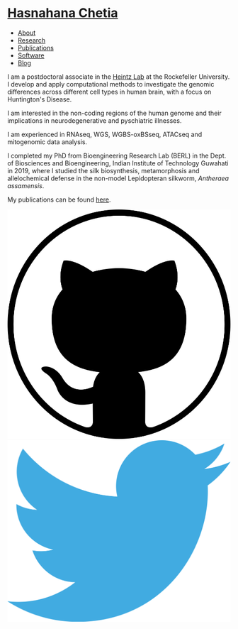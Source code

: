 <!doctype html>
<html lang="en-us">
  <head>
    <meta name="generator" content="Hugo 0.88.1" />
    <meta charset="utf-8">
    <meta name="viewport" content="width=device-width, initial-scale=1, shrink-to-fit=no">
    <title> Hasnahana Chetia </title>
    <meta name="HandheldFriendly" content="True">
    <meta name="MobileOptimized" content="320">
    <meta name="referrer" content="no-referrer">
    <meta name="description" content="Hasnahana Chetia" />
    <meta property="og:site_name" content="Hasnahana Chetia" />
    <meta property="og:locale" content="nn_NO" />
    <meta property="og:type" content="article" />
    <meta property="og:url" content="/" />
    <meta property="og:title" content="Home" />
    <meta property="og:image" content="/" />
    <meta property="og:description" content="Hasnahana Chetia" />
    <meta property="twitter:site" content="@hasnahana89">
    <meta property="twitter:title" content="Home" />
    <meta property="twitter:image" content="/" />
    <meta property="twitter:card" content="summary" />
    <meta property="twitter:description" content="Hasnahana Chetia" />
    <link rel="canonical" href="./">
    <link rel="stylesheet" href="https://cdnjs.cloudflare.com/ajax/libs/twitter-bootstrap/4.1.3/css/bootstrap.min.css" integrity="sha256-eSi1q2PG6J7g7ib17yAaWMcrr5GrtohYChqibrV7PBE=" crossorigin="anonymous" />
    <link rel="stylesheet" href="./css/custom.css" />
    <link rel="stylesheet" href="https://cdnjs.cloudflare.com/ajax/libs/highlight.js/9.13.1/styles/tomorrow.min.css" integrity="sha256-0QU8ry64q+N6YBIEF/6XF6vUeF15gbNO4tLS6ikk0FI=" crossorigin="anonymous" />
    <link rel="shortcut icon" href="./img/favicon.ico">
    <link href="./index.xml" rel="alternate" type="application/rss+xml" title="Hasnahana Chetia" />
  </head>
  <body>
    <div class="my-4 my-md-5 header">
      <div class="container">
        <div class="row">
          <div class="col-auto offset-md-1 d-none d-md-block"></div>
          <div class="col-auto align-self-center mr-auto"><a href="./">
              <h1 class="name">Hasnahana Chetia</h1>
            </a>
            <ul class="nav nav-primary">
              <li class="nav-item"><a class="text-uppercase nav-link text-about" href="./"> About </a></li>
              <li class="nav-item"><a class="text-uppercase nav-link text-research" href="./research/"> Research </a></li>
              <li class="nav-item"><a class="text-uppercase nav-link text-publications" href="./publications/"> Publications </a></li>
              <li class="nav-item"><a class="text-uppercase nav-link text-software" href="./software/"> Software </a></li>
              <li class="nav-item"><a class="text-uppercase nav-link text-blog" href="./blog/"> Blog </a></li>
            </ul>
          </div>
        </div>
      </div>
    </div>
    <div class="content">
      <div class="container">
        <div class="row justify-content-center">
          <div class="col-sm-12 col-md-10">
            <div class="markdown">
              <script src="./rmarkdown-libs/header-attrs/header-attrs.js"></script>
              <p>I am a postdoctoral associate in the <a href="http://lab.rockefeller.edu/heintz/">Heintz Lab</a> at the Rockefeller University. I develop and apply computational methods to investigate the genomic differences across different cell types in human brain, with a focus on Huntington's Disease. </p>
              <p>I am interested in the non-coding regions of the human genome and their implications in neurodegenerative and pyschiatric illnesses. </p>
              <p> I am experienced in RNAseq, WGS, WGBS-oxBSseq, ATACseq and mitogenomic data analysis. </p>
              <p> I completed my PhD from Bioengineering Research Lab (BERL) in the Dept. of Biosciences and Bioengineering, Indian Institute of Technology Guwahati in 2019, where I studied the silk biosynthesis, metamorphosis and allelochemical defense in the non-model Lepidopteran silkworm, <i>Antheraea assamensis</i>.
              <p>My publications can be found <a href="[https://pubmed.ncbi.nlm.nih.gov/?term=Chetia+H&cauthor_id=28216038](https://scholar.google.com/citations?user=mpn4DCoAAAAJ&hl=en&oi=ao)">here</a>.
            </div>
          </div>
        </div>
      </div>
    </div>
    <div class="my-4 footer">
      <div class="container">
        <div class="row justify-content-center">
          <div class="col-sm-12 col-md-5"></div>
          <div class="col-sm-12 col-md-5">
            <div class="mx-0 mx-md-4 text-right"><a href="https://github.com/hchetia" target="_blank"><img class="icon" src="./img/github.svg" alt="github" /></a><a href="https://twitter.com/hasnahana89" target="_blank"><img class="icon" src="./img/twitter.svg" alt="twitter" /></a></div>
          </div>
        </div>
      </div>
    </div>
    <script src="https://cdnjs.cloudflare.com/ajax/libs/highlight.js/9.13.1/highlight.min.js" integrity="sha256-iq71rXEe/fvjCUP9AfLY0cKudQuKAQywiUpXkRFSkLc=" crossorigin="anonymous"></script>
    <script>
      window.addEventListener('load', function() {
        hljs.initHighlighting();
      }, true);
    </script>
    <script type="application/javascript">
      var doNotTrack = false;
      if (!doNotTrack) {
        window.ga = window.ga || function() {
          (ga.q = ga.q || []).push(arguments)
        };
        ga.l = +new Date;
        ga('create', 'UA-131769435-1', 'auto');
        ga('send', 'pageview');
      }
    </script>
    <script async src='https://www.google-analytics.com/analytics.js'></script>
  </body>
</html>
